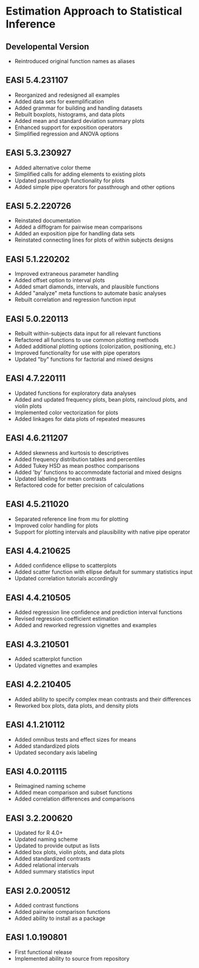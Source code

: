 # Estimation Approach to Statistical Inference

## Developental Version

- Reintroduced original function names as aliases

## EASI 5.4.231107

- Reorganized and redesigned all examples
- Added data sets for exemplification
- Added grammar for building and handling datasets
- Rebuilt boxplots, histograms, and data plots
- Added mean and standard deviation summary plots
- Enhanced support for exposition operators
- Simplified regression and ANOVA options

## EASI 5.3.230927

- Added alternative color theme
- Simplified calls for adding elements to existing plots
- Updated passthrough functionality for plots
- Added simple pipe operators for passthrough and other options

## EASI 5.2.220726

- Reinstated documentation
- Added a diffogram for pairwise mean comparisons
- Added an exposition pipe for handling data sets
- Reinstated connecting lines for plots of within subjects designs

## EASI 5.1.220202

- Improved extraneous parameter handling
- Added offset option to interval plots
- Added smart diamonds, intervals, and plausible functions
- Added "analyze" meta functions to automate basic analyses
- Rebuilt correlation and regression function input

## EASI 5.0.220113

- Rebuilt within-subjects data input for all relevant functions
- Refactored all functions to use common plotting methods
- Added additional plotting options (colorization, positioning, etc.)
- Improved functionality for use with pipe operators
- Updated "by" functions for factorial and mixed designs

## EASI 4.7.220111

- Updated functions for exploratory data analyses
- Added and updated frequency plots, bean plots, raincloud plots, and violin plots
- Implemented color vectorization for plots
- Added linkages for data plots of repeated measures

## EASI 4.6.211207

- Added skewness and kurtosis to descriptives
- Added frequency distribution tables and percentiles
- Added Tukey HSD as mean posthoc comparisons
- Added 'by' functions to accommodate factorial and mixed designs
- Updated labeling for mean contrasts
- Refactored code for better precision of calculations

## EASI 4.5.211020

- Separated reference line from mu for plotting
- Improved color handling for plots
- Support for plotting intervals and plausibility with native pipe operator

## EASI 4.4.210625

- Added confidence ellipse to scatterplots
- Added scatter function with ellipse default for summary statistics input
- Updated correlation tutorials accordingly

## EASI 4.4.210505

- Added regression line confidence and prediction interval functions
- Revised regression coefficient estimation
- Added and reworked regression vignettes and examples

## EASI 4.3.210501

- Added scatterplot function
- Updated vignettes and examples

## EASI 4.2.210405

- Added ability to specify complex mean contrasts and their differences
- Reworked box plots, data plots, and density plots

## EASI 4.1.210112

- Added omnibus tests and effect sizes for means
- Added standardized plots
- Updated secondary axis labeling

## EASI 4.0.201115

- Reimagined naming scheme
- Added mean comparison and subset functions
- Added correlation differences and comparisons

## EASI 3.2.200620

- Updated for R 4.0+
- Updated naming scheme
- Updated to provide output as lists
- Added box plots, violin plots, and data plots
- Added standardized contrasts
- Added relational intervals
- Added summary statistics input

## EASI 2.0.200512

- Added contrast functions
- Added pairwise comparison functions
- Added ability to install as a package

## EASI 1.0.190801

- First functional release
- Implemented ability to source from repository
